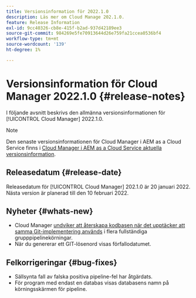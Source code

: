 ```yaml
---
title: Versionsinformation för 2022.1.0
description: Läs mer om Cloud Manage 202.1.0.
feature: Release Information
exl-id: 9cc40326-cb8e-415f-b2ad-937d42189ee3
source-git-commit: 984269e5fe70913644d26e759fa21ccea0536bf4
workflow-type: tm+mt
source-wordcount: '139'
ht-degree: 1%

---
```


# Versionsinformation för Cloud Manager 2022.1.0 {#release-notes}

I följande avsnitt beskrivs den allmänna versionsinformationen för [!UICONTROL Cloud Manager] 2022.1.0.

>[!NOTE]
>
>Den senaste versionsinformationen för Cloud Manager i AEM as a Cloud Service finns i [Cloud Manager i AEM as a Cloud Service aktuella versionsinformation](https://experienceleague.adobe.com/en/docs/experience-manager-cloud-service/content/release-notes/cloud-manager/current).

## Releasedatum {#release-date}

Releasedatum för [!UICONTROL Cloud Manager] 202.1.0 är 20 januari 2022. Nästa version är planerad till den 10 februari 2022.

## Nyheter {#whats-new}

* Cloud Manager [undviker att återskapa kodbasen när det upptäcker att samma Git-implementering används](/help/getting-started/project-setup.md#build-artifact-reuse) i flera fullständiga grupppipelinekörningar.
* När du genererar ett GIT-lösenord visas förfallodatumet.

## Felkorrigeringar {#bug-fixes}

* Sällsynta fall av falska positiva pipeline-fel har åtgärdats.
* För program med endast en databas visas databasens namn på körningsskärmen för pipeline.
